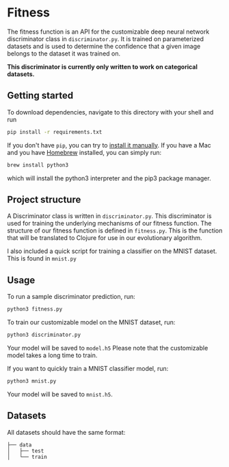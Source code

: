 # Fitness

The fitness function is an API for the customizable deep neural network discriminator class in `discriminator.py`. It is trained on parameterized datasets and is used to determine the confidence that a given image belongs to the dataset it was trained on.

**This discriminator is currently only written to work on categorical datasets.**

## Getting started

To download dependencies, navigate to this directory with your shell and run

```bash
pip install -r requirements.txt
```

If you don't have `pip`, you can try to [install it manually](https://pip.pypa.io/en/stable/installing/). If you have a Mac and you have [Homebrew](https://brew.sh/) installed, you can simply run:

```bash
brew install python3
```

which will install the python3 interpreter and the pip3 package manager.

## Project structure

A Discriminator class is written in `discriminator.py`. This discriminator is used for training the underlying mechanisms of our fitness function. The structure of our fitness function is defined in `fitness.py`. This is the function that will be translated to Clojure for use in our evolutionary algorithm.

I also included a quick script for training a classifier on the MNIST dataset. This is found in `mnist.py`

## Usage

To run a sample discriminator prediction, run:

```bash
python3 fitness.py
```

To train our customizable model on the MNIST dataset, run:

```bash
python3 discriminator.py
```

Your model will be saved to `model.h5` Please note that the customizable model takes a long time to train.

If you want to quickly train a MNIST classifier model, run:

```bash
python3 mnist.py
```

Your model will be saved to `mnist.h5`.

## Datasets

All datasets should have the same format:

```
├── data
│   ├── test
│   └── train
```
